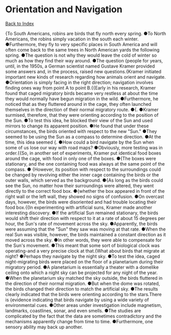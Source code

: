 # Orientation and Navigation
[Back to Index](https://github.com/windows10010/tpoExtractor/blob/master/README.md)

{To South Americans, robins are birds that fly north every spring. ●To North Americans, the robins simply vacation in the south each winter. ●Furthermore, they fly to very specific places in South America and will often come back to the same trees in North American yards the following spring. ●The question is not why they would leave the cold of winter so much as how they find their way around. ●The question {people for years, until, in the 1950s, a German scientist named Gustave Kramer provided some answers and, in the process, raised new questions.{Kramer initiated important new kinds of research regarding how animals orient and navigate. ●Orientation is simply facing in the right direction; navigation involves finding ones way from point A to point B.{{Early in his research, Kramer found that caged migratory birds became very restless at about the time they would normally have begun migration in the wild. ●Furthermore, he noticed that as they fluttered around in the cage, they often launched themselves in the direction of their normal migratory route. ●{. ●Kramer surmised, therefore, that they were orienting according to the position of the Sun. ●To test this idea, he blocked their view of the Sun and used mirrors to change its apparent position. ●He found that under these circumstances, the birds oriented with respect to the new "Sun." ●They seemed to be using the Sun as a compass to determine direction. ●At the time, this idea seemed {. ●How could a bird navigate by the Sun when some of us lose our way with road maps? ●Obviously, more testing was in order.{{So, in another set of experiments, Kramer put identical food boxes around the cage, with food in only one of the boxes. 
●{The boxes were stationary, and the one containing food was always at the same point of the compass. ●
{However, its position with respect to the surroundings could be changed by revolving either the inner cage containing the birds or the outer walls, which served as the background.
●{As long as the birds could see the Sun, no matter how their surroundings were altered, they went directly to the correct food box. 
●{whether the box appeared in front of the right wall or the left wall, they showed no signs of confusion. ●On overcast days, however,
the birds were disoriented and had trouble locating their food box.{{In experimenting with artificial suns, Kramer made another interesting discovery. ●If the artificial Sun remained stationary, the birds would shift their direction with respect to it at a rate of about 15 degrees per hour, the Sun's rate of movement across the sky. ●Apparently, the birds were assuming that the "Sun" they saw was moving at that rate. ●When the real Sun was visible, however, the birds maintained a constant direction as it moved across the sky. ●In other words, they were able to compensate for the Sun's movement. ●This meant that some sort of biological clock was operating-and a very precise clock at that.{What about birds that migrate at night? ●Perhaps they navigate by the night sky. ●To test the idea, caged night-migrating birds were placed on the floor of a planetarium during their migratory period. ●A planetarium is essentially a theater with a domelike ceiling onto which a night sky can be projected for any night of the year. ●When the planetarium sky matched the sky outside, the birds fluttered in the direction of their normal migration. ●But when the dome was rotated, the birds changed their direction to match the artificial sky. ●The results clearly indicated that the birds were orienting according to the stars.There is {evidence indicating that birds navigate by using a wide variety of environmental cues. ●Other areas under investigation include magnetism, landmarks, coastlines, sonar, and even smells. ●The studies are complicated by the fact that the data are sometimes contradictory and the mechanisms apparently change from time to time. ●Furthermore, one sensory ability may back up another.